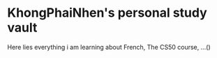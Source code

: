 # KhongPhaiNhen's personal study vault

Here lies everything i am learning about French, The CS50 course, ...()